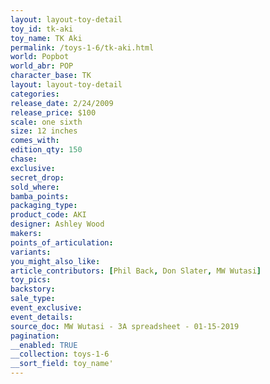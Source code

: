 ```yaml
---
layout: layout-toy-detail 
toy_id: tk-aki
toy_name: TK Aki
permalink: /toys-1-6/tk-aki.html
world: Popbot
world_abr: POP
character_base: TK
layout: layout-toy-detail
categories: 
release_date: 2/24/2009
release_price: $100 
scale: one sixth
size: 12 inches
comes_with: 
edition_qty: 150
chase: 
exclusive: 
secret_drop: 
sold_where: 
bamba_points: 
packaging_type: 
product_code: AKI
designer: Ashley Wood
makers: 
points_of_articulation: 
variants: 
you_might_also_like: 
article_contributors: [Phil Back, Don Slater, MW Wutasi]
toy_pics: 
backstory: 
sale_type: 
event_exclusive: 
event_details: 
source_doc: MW Wutasi - 3A spreadsheet - 01-15-2019
pagination: 
__enabled: TRUE
__collection: toys-1-6
__sort_field: toy_name'
---
```

